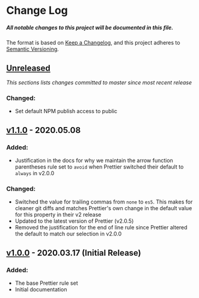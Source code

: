 # Change Log

##### All notable changes to this project will be documented in this file.

The format is based on [Keep a Changelog](https://keepachangelog.com/en/1.0.0/),
and this project adheres to [Semantic Versioning](https://semver.org/spec/v2.0.0.html).

## [Unreleased](https://github.com/IIP-Design/prettier-config/compare/v1.1.0...HEAD)

_This sections lists changes committed to master since most recent release_

### Changed:

- Set default NPM publish access to public

## [v1.1.0](https://github.com/IIP-Design/prettier-config/compare/v1.0.0...v1.1.0) - 2020.05.08

### Added:

- Justification in the docs for why we maintain the arrow function parentheses rule set to `avoid` when Prettier switched their default to `always` in v2.0.0

### Changed:

- Switched the value for trailing commas from `none` to `es5`. This makes for cleaner git diffs and matches Prettier's own change in the default value for this property in their v2 release
- Updated to the latest version of Prettier (v2.0.5)
- Removed the justification for the end of line rule since Prettier altered the default to match our selection in v2.0.0

## [v1.0.0](https://github.com/IIP-Design/prettier-config/releases/tag/v1.0.0) - 2020.03.17 (Initial Release)

### Added:

- The base Prettier rule set
- Initial documentation
